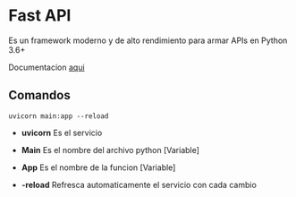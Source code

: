 # Fast API

Es un framework moderno y de alto rendimiento para armar APIs en Python 3.6+

Documentacion [aqui](https://github.com/tiangolo/fastapi)

## Comandos

````
uvicorn main:app --reload
````

- **uvicorn** Es el servicio

- **Main** Es el nombre del archivo python [Variable]

- **App** Es el nombre de la funcion [Variable]

- **-reload** Refresca automaticamente el servicio con cada cambio

